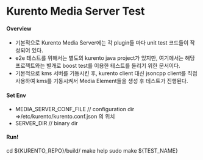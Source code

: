 # Kurento Media Server Test   


#### Overview
- 기본적으로 Kurento Media Server에는 각 plugin들 마다 unit test 코드들이 작성되어 있다.
- e2e 테스트를 위해서는 별도의 kurento java project가 있지만, 여기에서는 해당 프로젝트와는 별개로 boost test를 이용한 테스트를 돌리기 위한 문서이다.
- 기본적으로 kms 서버를 기동시킨 후, kurento client 대신 jsoncpp client를 직접 사용하여 kms를 기동시켜서 Media Element들을 생성 후 테스트가 진행된다.

#### Set Env
- MEDIA_SERVER_CONF_FILE  // configuration dir =>/etc/kurento/kurento.conf.json 의 위치
- SERVER_DIR  // binary dir

#### Run!
cd ${KURENTO_REPO}/build/
make help
sudo make ${TEST_NAME}

